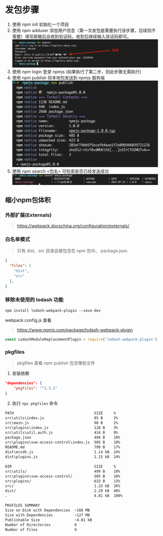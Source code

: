 # 发包步骤
1. 使用 npm init 初始化一个项目
2. 使用 npm adduser 添加用户信息（第一次发包是需要执行该步骤，后续则不需要）填写邮箱后会收到验证码，收到后继续输入验证码即可。
![npm-adduser](./npm-adduser-%E6%88%AA%E5%9B%BE.png)
3. 使用 npm login 登录 npmjs (如果执行了第二步，则此步骤无需执行)
4. 使用 npm publish 将本地包发送到 npmjs 服务端
![npm-publish](./npm-publish-%E6%88%AA%E5%9B%BE.png)
5. 使用 npm search <包名> 可检索是否已经发送成功
![npm-search](./npm-search-%E6%88%AA%E5%9B%BE.png)


## 缩小npm包体积

### 外部扩展(Externals)
> https://webpack.docschina.org/configuration/externals/
### 白名单模式
> 只有 dist、src 目录会被包含在 npm 包中。
package.json 
```json
{
  "files": [
    "dist",
    "src"
  ],
}
```

### 移除未使用的 lodash 功能

```shell
npm install lodash-webpack-plugin --save-dev
```

webpack.config.js 查看
> https://www.npmjs.com/package/lodash-webpack-plugin
```js
const LodashModuleReplacementPlugin = require('lodash-webpack-plugin');
```

### pkgfiles
> pkgfiles 查看 npm publish 包含哪些文件

1. 安装依赖
```json
"dependencies": {
    "pkgfiles": "^2.3.2"
}
```
2. 执行 `npx pkgfiles` 命令
```shell
PATH                                     SIZE     %   
src\utils\index.js                       85 B     2%  
src\main.js                              98 B     2%  
src\plugins\index.js                     128 B    3%  
src\utils\util.auth.js                   414 B    9%  
package.json                             494 B    10% 
src\plugins\vue-access-control\index.js  505 B    10% 
README.md                                799 B    17%
dist\mcsdk.js                            1.14 kB  24%
dist\plugins.js                          1.15 kB  24%

DIR                                      SIZE     %
src\utils/                               499 B    10%
src\plugins\vue-access-control/          505 B    10%
src\plugins/                             633 B    13%
src/                                     1.23 kB  26%
dist/                                    2.29 kB  48%
.                                        4.81 kB  100%

PKGFILES SUMMARY
Size on Disk with Dependencies  ~166 MB
Size with Dependencies          ~127 MB
Publishable Size                ~4.81 kB
Number of Directories           6
Number of Files                 9
```